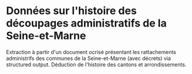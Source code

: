 # Données sur l'histoire des découpages administratifs de la Seine-et-Marne

Extraction à partir d'un document ocrisé présentant les rattachements administrifs des communes de la Seine-et-Marne (avec décrets) via structured output.
Déduction de l'histoire des cantons et arrondissements.